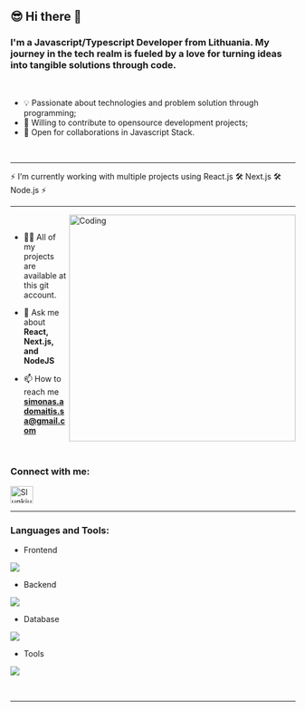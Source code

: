 ## 😎 Hi there 👋

### I'm a Javascript/Typescript Developer from **Lithuania**. My journey in the tech realm is fueled by a love for turning ideas into tangible solutions through code.

<br>

* 💡 Passionate about technologies and problem solution through programming;
* 👋 Willing to contribute to opensource development projects;
* 📣 Open for collaborations in Javascript Stack.

<br>

***

⚡  I’m currently working with multiple projects using React.js 🛠 Next.js 🛠 Node.js ⚡ 

***

<img align="right" alt="Coding" width="400" src="https://user-images.githubusercontent.com/74038190/229223263-cf2e4b07-2615-4f87-9c38-e37600f8381a.gif">
<br>


- 👨‍💻 All of my projects are available at this git account.

- 💬 Ask me about **React, Next.js, and NodeJS**

- 📫 How to reach me **simonas.adomaitis.sa@gmail.com**

<br>
<h3 align="left">Connect with me:</h3>
<p align="left">
<a href="https://www.linkedin.com/in/simonas-adomaitis/" target="blank"><img align="center" src="https://raw.githubusercontent.com/rahuldkjain/github-profile-readme-generator/master/src/images/icons/Social/linked-in-alt.svg" alt="SlunkiusTU" height="30" width="40" /></a>
 
<br>

***

<h3 align="left">Languages and Tools:</h3>
 
 
  
- Frontend
  
<p align="left">
  <a href="https://skillicons.dev">
    <img src="https://skillicons.dev/icons?i=react,nextjs,js,ts,css,bootstrap,materialui" />
  </a>
</p>

- Backend
<p align="left">
  <a href="https://skillicons.dev">
    <img src="https://skillicons.dev/icons?i=nodejs,express," />
  </a>
</p>

- Database
<p align="left">
  <a href="https://skillicons.dev">
    <img src="https://skillicons.dev/icons?i=mongodb,postgresql" />
  </a>
</p>

- Tools
<p align="left">
  <a href="https://skillicons.dev">
    <img src="https://skillicons.dev/icons?i=git,github,vscode,postman" />
  </a>
</p>

<br/>

***


 


